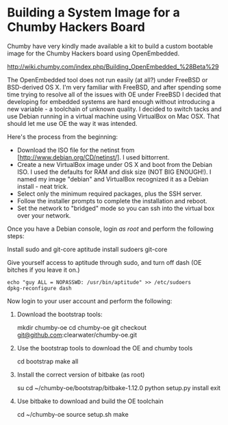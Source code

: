 Building a System Image for a Chumby Hackers Board
====

Chumby have very kindly made available a kit to build
a custom bootable image for the Chumby Hackers board using
OpenEmbedded.  

http://wiki.chumby.com/index.php/Building_OpenEmbedded_%28Beta%29

The OpenEmbedded tool does not run easily (at all?) under
FreeBSD or BSD-derived OS X.  I'm very familiar with FreeBSD,
and after spending some time trying to resolve all of the issues with OE
under FreeBSD I decided that developing for embedded systems
are hard enough without introducing a new variable - a toolchain
of unknown quality.  I decided to switch tacks and use Debian running in a virtual machine 
using VirtualBox on Mac OSX.  That should let me use OE the way
it was intended.

Here's the process from the beginning:

 - Download the ISO file for the netinst from [http://www.debian.org/CD/netinst/].  I used bittorrent.
 - Create a new VirtualBox image under OS X and boot from the Debian ISO.  I used the defaults for RAM and disk size (NOT BIG ENOUGH!).  I named my image "debian" and VirtualBox recognized it as a Debian install - neat trick.
 - Select only the minimum required packages, plus the SSH server.
 - Follow the installer prompts to complete the installation and reboot.
 - Set the network to "bridged" mode so you can ssh into the virtual box over your network.

Once you have a Debian console, login *as root* and perform the following steps:

Install sudo and git-core
    aptitude install sudoers git-core

Give yourself access to aptitude through sudo, and turn off dash (OE bitches if you leave it on.)

    echo "guy ALL = NOPASSWD: /usr/bin/aptitude" >> /etc/sudoers
    dpkg-reconfigure dash

Now login to your user account and perform the following:

1) Download the bootstrap tools:

    mkdir chumby-oe
    cd chumby-oe
    git checkout git@github.com:clearwater/chumby-oe.git

2) Use the bootstrap tools to download the OE and chumby tools

    cd bootstrap
    make all

3) Install the correct version of bitbake (as root)

    su
    cd ~/chumby-oe/bootstrap/bitbake-1.12.0 
    python setup.py install
    exit

4) Use bitbake to download and build the OE toolchain

    cd ~/chumby-oe
    source setup.sh
    make



	

